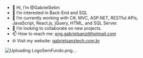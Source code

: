 - 👋 Hi, I’m @GabrielSelim
- 👀 I’m interested in Back-End and SQL
- 🌱 I’m currently working with C#, MVC, ASP.NET, RESTful APIs, JavaScript, React.js, jQuery, HTML, and SQL Server.
- 💞️ I’m looking to collaborate on new projects.
- 📫 How to reach me: eng.gabrielsanz@hotmail.com
- 🌐 Visit my website: [gabrielsanztech.com.br](https://gabrielsanztech.com.br/)

![Uploading LogoSemFundo.png…]()
